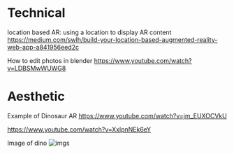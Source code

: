 # Technical

location based AR: using a location to display AR content 
https://medium.com/swlh/build-your-location-based-augmented-reality-web-app-a841956eed2c

How to edit photos in blender
https://www.youtube.com/watch?v=LDBSMwWUWG8

# Aesthetic

Example of Dinosaur AR
https://www.youtube.com/watch?v=jm_EUXOCVkU

https://www.youtube.com/watch?v=XxlpnNEk6eY

Image of dino
![imgs](https://kidsactivitiesblog--o--com.follycdn.com/wp-content/uploads/2020/07/google-ar-dinosaurs-feature.png)
